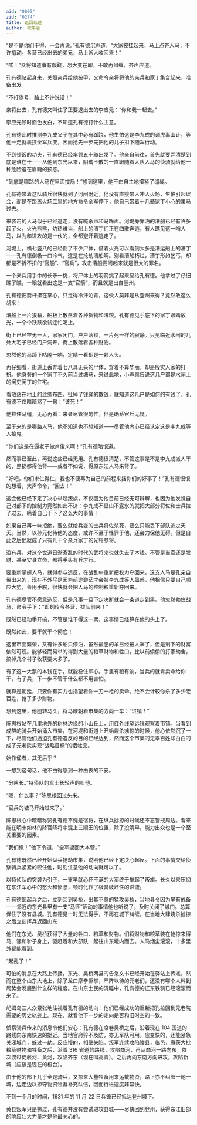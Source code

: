 ```yaml
---
aid: "0005"
zid: "0274"
title: 返回轨迹
author: 吹牛者
---
```


“是不是你们干得，一会再说。”孔有德沉声道，“大家披挂起来，马上点齐人马，不许擅动。各营已经出去的弟兄，马上派人收回来！”

“喏！”众将知道事有蹊跷，恐大变在即，不敢再纠缠，齐声应道。

孔有德站起身来，关照亲兵给他披甲，又命令亲将将他的亲兵和家丁集合起来，准备出发。

“不打旗号，路上不许说话！”

亲将出去，孔有德又叫住了正要退出去的李应元：“你和我一起去。”

李应元顿时面色发白，不知道孔有德打什么主意。

孔有德此时推测李九成父子在其中必有蹊跷，他生怕这是李九成的调虎离山计，等他一走就裹挟全军兵变，因而抢先一步先把他的儿子扣下随军行动。

不到顿饭的功夫，孔有德已经率领五十骑出发了。他亲自前往，首先就要弄清楚到底是谁在干——从他到东光以来，阴魂不散的一直跟随着大队人马的侦骑就给他一种危险迫在眉睫的预感。

“到底是哪路的人马在里面搅局！”想到这里，他不由自主地攥紧了缰绳。

孔有德带着这队骑兵很快就到了河闸附近，他没有直接带人冲入火场，生怕引起误会，而是在距离火场二里的地方命令全军停下，他自己带着十几骑家丁小心的策马过去。

来袭击的人马似乎已经退走，没有喊杀声和马蹄声。河堤旁靠泊的漕船已经有许多起了火，火光熊熊，灼热难当，船上的漕丁们正在四散奔逃，有人瞧见这一哨人马，以为和进攻的是一伙的，全都避开着逃走了。

河堤上，横七竖八的已经倒了不少尸体，借着火光可以看到大多是漕运船上的漕丁——孔有德倒吸一口冷气，这是在抢劫漕船啊。别看漕船朽烂，漕丁形如乞丐，却都是不折不扣的“官船”、“官兵”，攻击漕船要闹起来就是很大的罪名。

一个亲兵用手中的长矛一挑，将尸体上的羽箭挑了起来呈给孔有德。他拿过了仔细瞧了瞧，一眼就看出这是一支“官箭”，而且就是出自登州。

孔有德把箭杆攥在掌心，只觉得冷汗沁背，这伙人莫非是从登州来得？竟然敢这么胡来！

漕船上一片狼藉，船板上散落着各种货物和漕粮。孔有德见手底下的家丁眼睛放光，一个个跃跃欲试连忙喝止。

街上已经空无一人，家家闭门，户户落锁，一片死一样的寂静。只见临近水闸的几处大宅子已经门户洞开，街上散落着各种财物。

忽然他的马蹄下咕隆一响，定睛一看却是一颗人头。

再仔细看，街道上丢弃着七八具无头的尸体，穿着不算华丽，却是殷实人家的打扮。他身旁的一个家丁不久前当过塘马，来过此地，小声禀告说这几户都是水闸上的闸吏闸丁的住宅。

看散落在地上的丝绸布匹，扯掉了钱绳的散钱，就知道这几户是如何的有钱了。孔有德不仅暗暗骂了一句：“该死！”

他拉住马缰，无心再看：来者尽管很匆忙，但是确系官兵无疑。

至于来的是哪路人马，他不知道也不想知道——尽管他内心已经认定这是李九成等人捣鬼。

“你们这是在逼老子做卢俊义啊！”孔有德暗恨道。

然而事已至此，再说这些已经无用。孔有德很清楚，不管这事是不是李九成派人干的，黑锅都得他背——或者不如说，得原东江人马来背了。

“好吧，你们求仁得仁，我也不便再为自己的前程来挡你们的好事了！”孔有德恨恨的想着，大声命令，“回去！”

这会他已经下定了决心举起叛旗，不仅因为他目前已经无可辩解，也因为他发觉自己对部下的控制力竟然如此不济：李九成不显山不露水的就把大部分将佐和士兵拉了过去，瞒着自己干下了这么大的事情！

如果自己再一味拒绝，要么就给兵变的士兵将佐杀死，要么只能丢下部队逃之夭夭。当然，以孙元化待他的态度，或许不至于怪罪于他，还会力保他无碍。但是自此之后他就成了只有几十个亲兵家丁的光杆参将。

没有兵，对这个世道日渐紊乱的时代的武将来说就失去了本钱。不管是当官还是发财，甚至安身立命，都得手头有兵才行。

要重新掌握人马，就得参与造反，在战乱中重新把权力夺回来。这支人马是孔亲自带出来的，现在不外乎是因为前途渺茫才会被李九成等人蛊惑，他相信只要自己顺应大势，善用手腕，很快就会把人马的控制权重新夺回来。

孔有德尽管不愿意造反，但是凡事一旦下定决断就会一条道走到黑。他忽然勒住战马，命令手下：“即刻传令各营，拔队前来！”

既然已经动手开搞，不管是谁干得这一票，这事情已经算在他的头上了。

既然如此，要干就干个彻底！

这里市面繁荣，又有许多船只停泊，虽然最肥的羊已经被人宰了，但是剩下的财富依然可观。能够轻而易举的得到大量的粮草财物和牲口，比以前偷偷的打家劫舍，搞掉几个村子收获要大多了。

有了这一大票的本钱在手，就能稳住军心。手里有粮有饷，当兵的就肯卖命给你干，有了兵，下一步不管干什么都不用害怕。

就算是朝廷，只要你有实力也指望着你一刀一枪的卖命。绝不会计较你杀了多少老百姓，抢了多少财物。

想到这里，他圈转马头，将马鞭朝着市集的方向一举：“进镇！”

陈思根站在几里地外的树林边缘的小山丘上，用红外线望远镜观察着市镇。当看到成群的骑兵开始涌入市集，在河堤和街道上开始烧杀掳掠的时候，他心依然沉了一下，尽管他们逼迫孔有德造反的目的已经达到，然而这个市集的无辜百姓却白白的成了元老院实现“战略目标”的牺牲品。

始作俑者，其无后乎？

一想到这句话，他不由得感到一种由衷的不安。

“分队长。”特侦队的军士长轻声的叫他。

“嗯，什么事？”陈思根回过头来。

“官兵的塘马开始过来了。”

陈思根心中暗暗称赞孔有德不愧是宿将，在纵兵掳掠的时候还不忘警戒周边。看来能在明末如林的降官降将中混上三顺王的位置，除了投清早，能力出众也是一个至关重要的因素。

“我们撤！”他下令道，“全军返回大本营。”

孔有德既然已经开始纵兵抢劫市集，说明他已经下定决心起反。下面的事情交给侦察骑兵紧紧的咬住他，时刻注意他的动向就可以了。

以特侦队的突袭为引子，一支早就心怀不满的大军终于举起了叛旗。长久以来压抑在东江军心中的怒火和愤懑，顿时化作了极具破坏性的洪流。

孔有德部起兵之后，立刻回到吴桥，出其不意的猛攻吴桥，当地县令因为早有戒备——邻近的东光县里有一支“马匪”活动的事情他也听说了，及时关闭了城门。总算保住了没有县城。孔有德见一时无法得手，不再在城下纠缠，在当地大肆烧杀掳掠之后立刻挥兵返回山东

他们在东光、吴桥获得了大量的牲口、粮草和财物。们将财物和粮草装在抢掠来得马、骡和驴子身上，驱赶着和大部队一起往山东境内而去。人马烟尘滚滚，十多里外都能看到。

“起乱了！”

可怕的消息在大路上传播，东光、吴桥两县的告急文书已经开始在驿站上传递，然而在整个山东大地上，除了龙口摩拳擦掌，严阵以待的元老们，还没有哪个人料到局势会发展到什么样的程度。在山东士民的沉睡中，孔有德的辽东铁骑已经滚滚而来了。

屺姆岛三人众紧张地注视着孔有德的动向：他们已经成功的重新把孔拉回到元老院需要的历史轨迹上。现在，就看他下一步的走向是否和旧时空的一致。

侦察骑兵传来的消息令他们安心：孔有德在席卷吴桥之后，沿着现在 104 国道的路线向东南快速的挺近。当地官府猝不及防，亦无军队可用，应变快的，还能紧急关闭城门，躲过一劫。反应慢的，相继失陷。叛军连续攻陷陵县，临邑，缴获大批粮草财物和牲畜之后，沿着 316 省道的路线，攻陷商河，再从商河一路向东，依次渡过徒骇河、黄河，攻陷齐东（现在叫高青）。之后再向东南方向进攻，攻陷新城（应该是现在的桓台）。

由于他的部下几乎全是骑兵，又掠来大量牲畜用来运载物资，路上亦不纠缠一地一城，边走边以掠夺物资牲畜补充队伍，因而行进速度非常快。

不到一个月的时间，1631 年的 11 月 22 日兵锋已经抵达登州城下。

黄县叛军只是掠过，孔有德并没有尝试进攻县城——尽快回到登州，获得东江旧部的响应壮大力量才是他最关心的。

